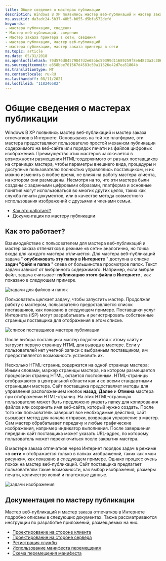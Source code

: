 ```yaml
---
title: Общие сведения о мастерах публикации
description: Windows В XP появились мастер веб-публикаций и мастер заказа отпечатков в Интернете.
ms.assetid: da3adc24-5b37-48b5-b055-d5bfa572defd
keywords:
- мастера публикации, сведения
- Мастер веб-публикаций, сведения
- Мастер заказа принтера в сети, сведения
- мастера публикации, мастер веб-публикаций
- мастера публикации, мастер заказа принтера в сети
ms.topic: article
ms.date: 05/31/2018
ms.openlocfilehash: 70d576d04579847d2e65bbc59399d11689259f8e64823a3c3068cafad912ff8a
ms.sourcegitcommit: e858bbe701567d4583c50a11326e42d7ea51804b
ms.translationtype: MT
ms.contentlocale: ru-RU
ms.lasthandoff: 08/11/2021
ms.locfileid: "118246682"
---
```

# <a name="publishing-wizards-introduction"></a>Общие сведения о мастерах публикации

Windows В XP появились мастер веб-публикаций и мастер заказа отпечатков в Интернете. Основываясь на той же платформе, эти мастера предоставляют пользователю простой механизм публикации содержимого на веб-сайте или порядок печати из файлов цифровых изображений. Преимущество этих мастеров заключается в возможности размещения HTML-содержимого от разных поставщиков на страницах мастера, чтобы параметры внешнего вида, процедуры и доступные пользователю полностью управлялись поставщиком, и их можно изменить в любое время, не влияя на работу мастера клиента, на котором они размещены. Несмотря на то, что эти мастера были созданы с заданными цифровыми образами, платформа и основные понятия могут использоваться во многих других целях, таких как служба печати документов, или в качестве метода совместного использования изображений с друзьями и членами семьи.

-   [Как это работает?](#how-does-it-work)
-   [Документация по мастеру публикации](#publishing-wizard-documentation)

## <a name="how-does-it-work"></a>Как это работает?

Взаимодействие с пользователем для мастера веб-публикаций и мастер заказа отпечатков в режиме «в сети» аналогично, но точка входа для каждого мастера отличается. Для мастера веб-публикаций задача " **опубликовать эту папку в Интернете** " доступна в списке **задач "файл и папка** " слева от большинства просмотров папок. Текст задачи зависит от выбранного содержимого. Например, если выбран файл, задача считывает **публикацию этого файла в Интернете** , как показано в следующем примере.

![задачи для файлов и папок](images/shell-pubwiz-tasks.png)

Пользователь щелкает задачу, чтобы запустить мастер. Продолжая работу с мастером, пользователю предоставляется список поставщиков, как показано в следующем примере. Поставщики услуг Интернета (ISP) могут разрабатывать и регистрировать собственные страницы поставщика для отображения в этом списке.

![список поставщиков мастера публикации](images/shell-pubwiz-provs.png)

После выбора поставщика мастер подключится к этому сайту и загрузит первую страницу HTML для вывода в мастере. Если у пользователей нет учетной записи с выбранным поставщиком, им предоставляется возможность установить их.

Несколько HTML-страниц содержатся на одной странице мастера; Иными словами, маркер страницы мастера, на котором размещается процессион страниц HTML, остается постоянным. HTML-страницы отображаются в центральной области как и со всеми стандартными страницами мастера. Сайт поставщика предоставляет методы для управления расположением кнопок **назад**, **Далее** и **Отмена** мастера при отображении HTML-страниц. На этих HTML-страницах пользователю может быть предложено указать папку для копирования файлов или сохранить имя веб-сайта, который нужно создать. После того как пользователь завершит все необходимые действия, сайт вызывает метод для начала отправки, возвращая управление в мастер. Сам мастер обрабатывает передачу и любые графические изображения, например индикатор выполнения. После завершения передачи сайт поставщика может указать URL-адрес, по которому пользователь может переключиться после закрытия мастера.

В мастере заказа отпечатков через Интернет порядок задач в режиме «в **сети** » отображается только в папках изображений, таких как «мои рисунки», как показано в следующем примере. Однако процесс очень похож на мастер веб-публикаций. Сайт поставщика предлагает пользователям такие возможности, как выбор изображения, размеры печати, количество копий и платежные данные.

![задачи изображения](images/shell-pubwiz-pix.png)

## <a name="publishing-wizard-documentation"></a>Документация по мастеру публикации

Мастер веб-публикаций и мастер заказа отпечатков в Интернете подробно описаны в следующих документах. Также рассматриваются инструкции по разработке приложений, размещаемых на них.

-   [Проектирование на стороне клиента](pubwiz-client.md)
-   [Проектирование на стороне сервера](pubwiz-server.md)
-   [Регистрация службы](pubwiz-reg.md)
-   [Использование манифеста перемещения](pubwiz-manifest.md)
-   [Схема перемещения манифеста](/windows/desktop/shell/interfaces)

 

 